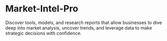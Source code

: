 # Market-Intel-Pro
Discover tools, models, and research reports that allow businesses to dive deep into market analysis, uncover trends, and leverage data to make strategic decisions with confidence.
